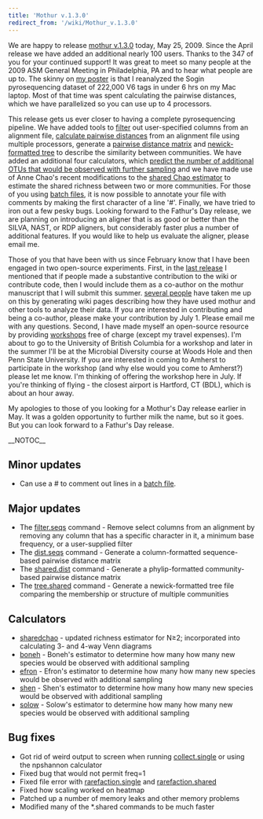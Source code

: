 ```yaml
---
title: 'Mothur v.1.3.0'
redirect_from: '/wiki/Mothur_v.1.3.0'
---
```

We are happy to release [mothur v.1.3.0](mothur_v.1.3.0)
today, May 25, 2009. Since the April release we have added an additional
nearly 100 users. Thanks to the 347 of you for your continued support!
It was great to meet so many people at the 2009 ASM General Meeting in
Philadelphia, PA and to hear what people are up to. The skinny on [ my
poster](https://mothur.s3.us-east-2.amazonaws.com/wiki/asmposter.pdf) is that I reanalyzed the Sogin
pyrosequencing dataset of 222,000 V6 tags in under 6 hrs on my Mac
laptop. Most of that time was spent calculating the pairwise distances,
which we have parallelized so you can use up to 4 processors.

This release gets us ever closer to having a complete pyrosequencing
pipeline. We have added tools to [ filter](filter.seqs) out
user-specified columns from an alignment file, [ calculate pairwise
distances](dist.seqs) from an alignment file using multiple
processors, generate a [ pairwise distance
matrix](dist.shared) and [ newick-formatted
tree](tree.shared) to describe the similarity between
communities. We have added an additional four calculators, which [
predict the number of additional OTUs that would be observed with
further
sampling](Calculators#Estimates_of_number_of_additional_OTUs_observed_with_extra_sampling)
and we have made use of Anne Chao\'s recent modifications to the [
shared Chao estimator](sharedchao) to estimate the shared
richness between two or more communities. For those of you using [ batch
files](Batch_mode), it is now possible to annotate your file
with comments by making the first character of a line \'\#\'. Finally,
we have tried to iron out a few pesky bugs. Looking forward to the
Fathur\'s Day release, we are planning on introducing an aligner that is
as good or better than the SILVA, NAST, or RDP aligners, but
considerably faster plus a number of additional features. If you would
like to help us evaluate the aligner, please email me.

Those of you that have been with us since February know that I have been
engaged in two open-source experiments. First, in the [ last
release](Mothur_v.1.2.0) I mentioned that if people made a
substantive contribution to the wiki or contribute code, then I would
include them as a co-author on the mothur manuscript that I will submit
this summer. [ several people](Analysis_examples) have taken
me up on this by generating wiki pages describing how they have used
mothur and other tools to analyze their data. If you are interested in
contributing and being a co-author, please make your contribution by
July 1. Please email me with any questions. Second, I have made myself
an open-source resource by providing [workshops](workshops)
free of charge (except my travel expenses). I\'m about to go to the
University of British Columbia for a workshop and later in the summer
I\'ll be at the Microbial Diversity course at Woods Hole and then Penn
State University. If you are interested in coming to Amherst to
participate in the workshop (and why else would you come to Amherst?)
please let me know. I\'m thinking of offering the workshop here in July.
If you\'re thinking of flying - the closest airport is Hartford, CT
(BDL), which is about an hour away.

My apologies to those of you looking for a Mothur\'s Day release earlier
in May. It was a golden opportunity to further milk the name, but so it
goes. But you can look forward to a Fathur\'s Day release.

\_\_NOTOC\_\_

## Minor updates

-   Can use a \# to comment out lines in a [ batch
    file](Batch_mode).

## Major updates

-   The [filter.seqs](filter.seqs) command - Remove select
    columns from an alignment by removing any column that has a specific
    character in it, a minimum base frequency, or a user-supplied filter
-   The [dist.seqs](dist.seqs) command - Generate a
    column-formatted sequence-based pairwise distance matrix
-   The [shared.dist](shared.dist) command - Generate a
    phylip-formatted community-based pairwise distance matrix
-   The [tree.shared](tree.shared) command - Generate a
    newick-formatted tree file comparing the membership or structure of
    multiple communities

## Calculators

-   [sharedchao](sharedchao) - updated richness estimator for
    N≥2; incorporated into calculating 3- and 4-way Venn diagrams
-   [boneh](boneh) - Boneh\'s estimator to determine how many
    how many new species would be observed with additional sampling
-   [efron](efron) - Efron\'s estimator to determine how many
    how many new species would be observed with additional sampling
-   [shen](shen) - Shen\'s estimator to determine how many
    how many new species would be observed with additional sampling
-   [solow](solow) - Solow\'s estimator to determine how many
    how many new species would be observed with additional sampling

## Bug fixes

-   Got rid of weird output to screen when running
    [collect.single](collect.single) or using the npshannon
    calculator
-   Fixed bug that would not permit freq=1
-   Fixed file error with
    [rarefaction.single](rarefaction.single) and
    [rarefaction.shared](rarefaction.shared)
-   Fixed how scaling worked on heatmap
-   Patched up a number of memory leaks and other memory problems
-   Modified many of the \*.shared commands to be much faster
